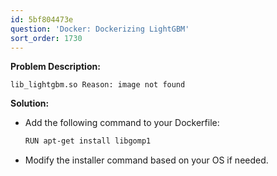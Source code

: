 ```yaml
---
id: 5bf804473e
question: 'Docker: Dockerizing LightGBM'
sort_order: 1730
---
```


**Problem Description:**

```plaintext
lib_lightgbm.so Reason: image not found
```

**Solution:**

- Add the following command to your Dockerfile:
  
  ```bash
  RUN apt-get install libgomp1
  ```
  
- Modify the installer command based on your OS if needed.